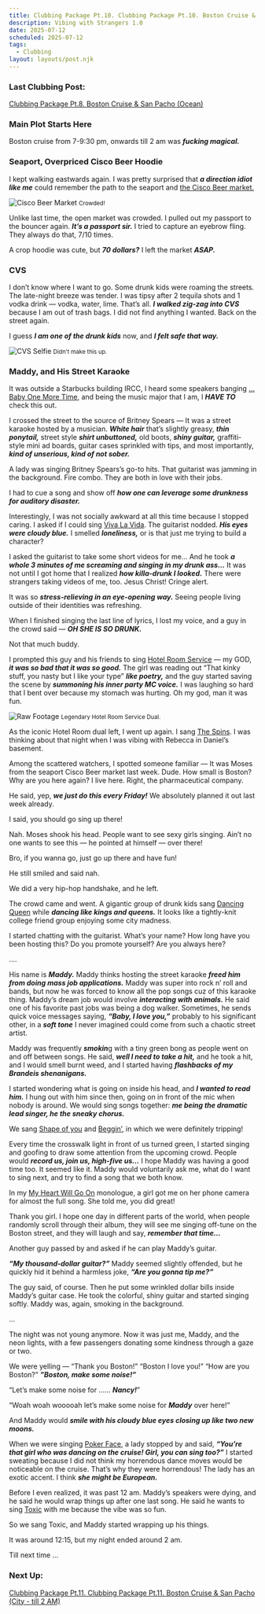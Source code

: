 ```yaml
---
title: Clubbing Package Pt.10. Clubbing Package Pt.10. Boston Cruise & San Pacho (City - till 12 AM)
description: Vibing with Strangers 1.0
date: 2025-07-12
scheduled: 2025-07-12
tags:
  - Clubbing
layout: layouts/post.njk
---
```


<h3>Last Clubbing Post:</h3>
<a href="{{ '/posts/clubbingpackagept9/' | url }}">Clubbing Package Pt.8. Boston Cruise & San Pacho (Ocean)</a>

<h3>Main Plot Starts Here</h3>

Boston cruise from 7-9:30 pm, onwards till 2 am was ***fucking magical.***

<h3>Seaport, Overpriced Cisco Beer Hoodie</h3>

I kept walking eastwards again. I was pretty surprised that ***a direction idiot like me*** could remember the path to the seaport and [the Cisco Beer market.](https://www.instagram.com/ciscobrewersseaport/)

![Cisco Beer Market](/img/blog5.0/cisco_beer.jpg)
<small>Crowded!</small>

Unlike last time, the open market was crowded. I pulled out my passport to the bouncer again. ***It’s a passport sir.*** I tried to capture an eyebrow fling. They always do that, 7/10 times.

A crop hoodie was cute, but ***70 dollars?*** I left the market ***ASAP.***

<h3>CVS</h3>

I don’t know where I want to go. Some drunk kids were roaming the streets. The late-night breeze was tender. I was tipsy after 2 tequila shots and 1 vodka drink — vodka, water, lime. That’s all. ***I walked zig-zag into CVS*** because I am out of trash bags. I did not find anything I wanted. Back on the street again.

I guess ***I am one of the drunk kids*** now, and ***I felt safe that way.***

![CVS Selfie](/img/blog5.0/cvs.jpg)
<small>Didn't make this up.</small>

<h3>Maddy, and His Street Karaoke</h3>

It was outside a Starbucks building IRCC, I heard some speakers banging […Baby One More Time](https://open.spotify.com/track/3MjUtNVVq3C8Fn0MP3zhXa?si=dc3a05155ddb46ef), and being the music major that I am, I ***HAVE TO*** check this out.

I crossed the street to the source of Britney Spears — It was a street karaoke hosted by a musician. ***White hair*** that’s slightly greasy, ***thin ponytail,*** street style ***shirt unbuttoned,*** old boots, ***shiny guitar,*** graffiti-style mini ad boards, guitar cases sprinkled with tips, and most importantly, ***kind of unserious, kind of not sober.***

A lady was singing Britney Spears’s go-to hits. That guitarist was jamming in the background. Fire combo. They are both in love with their jobs.

I had to cue a song and show off ***how one can leverage some drunkness for auditory disaster.***

Interestingly, I was not socially awkward at all this time because I stopped caring. I asked if I could sing [Viva La Vida](https://open.spotify.com/track/1mea3bSkSGXuIRvnydlB5b?si=0eccc4b05a8840c7). The guitarist nodded. ***His eyes were cloudy blue.*** I smelled ***loneliness,*** or is that just me trying to build a character?

I asked the guitarist to take some short videos for me… And he took ***a whole 3 minutes of me screaming and singing in my drunk ass…*** It was not until I got home that I realized ***how killa-drunk I looked.*** There were strangers taking videos of me, too. Jesus Christ! Cringe alert.

It was so ***stress-relieving in an eye-opening way.*** Seeing people living outside of their identities was refreshing.

When I finished singing the last line of lyrics, I lost my voice, and a guy in the crowd said — ***OH SHE IS SO DRUNK.***

Not that much buddy.

I prompted this guy and his friends to sing [Hotel Room Service](https://open.spotify.com/track/6Rb0ptOEjBjPPQUlQtQGbL?si=15faeb555f4f46b9) — my GOD, ***it was so bad that it was so good.*** The girl was reading out “That kinky stuff, you nasty but I like your type” ***like poetry,*** and the guy started saving the scene by ***summoning his inner party MC voice.*** I was laughing so hard that I bent over because my stomach was hurting. Oh my god, man it was fun.

![Raw Footage](/img/blog5.0/street_kareoke.jpeg)
<small>Legendary Hotel Room Service Dual.</small>

As the iconic Hotel Room dual left, I went up again. I sang [The Spins](https://open.spotify.com/track/7BcOUi4FQ3wBLmNTW0yfCR?si=efa01336d7f746f7). I was thinking about that night when I was vibing with Rebecca in Daniel’s basement.

Among the scattered watchers, I spotted someone familiar — It was Moses from the seaport Cisco Beer market last week. Dude. How small is Boston? Why are you here again? I live here. Right, the pharmaceutical company.

He said, yep, ***we just do this every Friday!*** We absolutely planned it out last week already.

I said, you should go sing up there!

Nah. Moses shook his head. People want to see sexy girls singing. Ain’t no one wants to see this — he pointed at himself — over there!

Bro, if you wanna go, just go up there and have fun!

He still smiled and said nah.

We did a very hip-hop handshake, and he left.

The crowd came and went. A gigantic group of drunk kids sang [Dancing Queen](https://open.spotify.com/track/0GjEhVFGZW8afUYGChu3Rr?si=1aea092e21b94c57) while ***dancing like kings and queens.*** It looks like a tightly-knit college friend group enjoying some city madness.

I started chatting with the guitarist. What’s your name? How long have you been hosting this? Do you promote yourself? Are you always here?

….

His name is ***Maddy.*** Maddy thinks hosting the street karaoke ***freed him from doing mass job applications.*** Maddy was super into rock n’ roll and bands, but now he was forced to know all the pop songs cuz of this karaoke thing. Maddy’s dream job would involve ***interacting with animals.*** He said one of his favorite past jobs was being a dog walker. Sometimes, he sends quick voice messages saying, ***“Baby, I love you,”*** probably to his significant other, in a ***soft tone*** I never imagined could come from such a chaotic street artist.

Maddy was frequently ***smokin***g with a tiny green bong as people went on and off between songs. He said, ***well I need to take a hit,*** and he took a hit, and I would smell burnt weed, and I started having ***flashbacks of my Brandeis shenanigans.***

I started wondering what is going on inside his head, and ***I wanted to read him.*** I hung out with him since then, going on in front of the mic when nobody is around. We would sing songs together: ***me being the dramatic lead singer, he the sneaky chorus.***

We sang [Shape of you](https://open.spotify.com/track/7qiZfU4dY1lWllzX7mPBI3?si=493407916dd64c0e) and [Beggin’](https://open.spotify.com/track/74nEGIzIefJhJ5qX7NeIAz?si=2a0ecef85ef14d91), in which we were definitely tripping!

Every time the crosswalk light in front of us turned green, I started singing and goofing to draw some attention from the upcoming crowd. People would ***record us, join us, high-five us…*** I hope Maddy was having a good time too. It seemed like it. Maddy would voluntarily ask me, what do I want to sing next, and try to find a song that we both know.

In my [My Heart Will Go On](https://open.spotify.com/track/33LC84JgLvK2KuW43MfaNq?si=22bee385ed284aff) monologue, a girl got me on her phone camera for almost the full song. She told me, you did great!

Thank you girl. I hope one day in different parts of the world, when people randomly scroll through their album, they will see me singing off-tune on the Boston street, and they will laugh and say, ***remember that time…***

Another guy passed by and asked if he can play Maddy’s guitar.

***“My thousand-dollar guitar?”*** Maddy seemed slightly offended, but he quickly hid it behind a harmless joke, ***“Are you gonna tip me?”***

The guy said, of course. Then he put some wrinkled dollar bills inside Maddy’s guitar case. He took the colorful, shiny guitar and started singing softly. Maddy was, again, smoking in the background.

…

The night was not young anymore. Now it was just me, Maddy, and the neon lights, with a few passengers donating some kindness through a gaze or two.

We were yelling — “Thank you Boston!” “Boston I love you!” “How are you Boston?” ***”Boston, make some noise!”***

“Let’s make some noise for …… ***Nancy!***”

“Woah woah wooooah let’s make some noise for ***Maddy*** over here!”

And Maddy would ***smile with his cloudy blue eyes closing up like two new moons.***

When we were singing [Poker Face](https://open.spotify.com/track/5R8dQOPq8haW94K7mgERlO?si=c5acba1029804ad1), a lady stopped by and said, ***“You’re that girl who was dancing on the cruise! Girl, you can sing too?”*** I started sweating because I did not think my horrendous dance moves would be noticeable on the cruise. That’s why they were horrendous! The lady has an exotic accent. I think ***she might be European.***

Before I even realized, it was past 12 am. Maddy’s speakers were dying, and he said he would wrap things up after one last song. He said he wants to sing [Toxic](https://open.spotify.com/track/6I9VzXrHxO9rA9A5euc8Ak?si=c3c1dc45dfe34387) with me because the vibe was so fun.

So we sang Toxic, and Maddy started wrapping up his things.

It was around 12:15, but my night ended around 2 am.

Till next time …


<h3>Next Up:</h3>
<a href="{{ '/posts/clubbingpackagept11/' | url }}">Clubbing Package Pt.11. Clubbing Package Pt.11. Boston Cruise & San Pacho (City - till 2 AM)</a>

